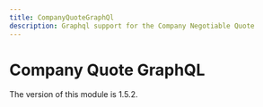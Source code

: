 ```yaml
---
title: CompanyQuoteGraphQl
description: Graphql support for the Company Negotiable Quote
---
```


# Company Quote GraphQL

<InlineAlert slots="text" />
The version of this module is 1.5.2.
